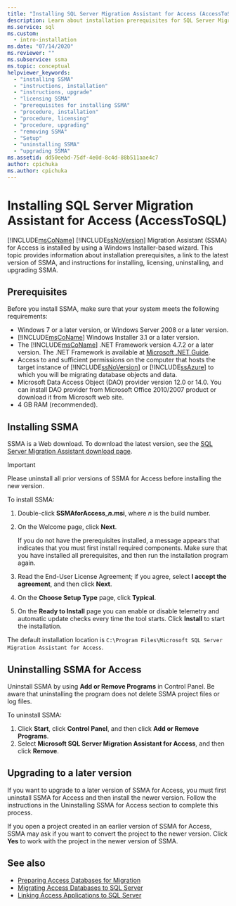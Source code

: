 ```yaml
---
title: "Installing SQL Server Migration Assistant for Access (AccessToSQL) | Microsoft Docs"
description: Learn about installation prerequisites for SQL Server Migration Assistant (SSMA) for Access and how to install, license, upgrade, and uninstall.
ms.service: sql
ms.custom:
  - intro-installation
ms.date: "07/14/2020"
ms.reviewer: ""
ms.subservice: ssma
ms.topic: conceptual
helpviewer_keywords:
  - "installing SSMA"
  - "instructions, installation"
  - "instructions, upgrade"
  - "licensing SSMA"
  - "prerequisites for installing SSMA"
  - "procedure, installation"
  - "procedure, licensing"
  - "procedure, upgrading"
  - "removing SSMA"
  - "Setup"
  - "uninstalling SSMA"
  - "upgrading SSMA"
ms.assetid: dd50eebd-75df-4e0d-8c4d-88b511aae4c7
author: cpichuka 
ms.author: cpichuka 
---
```


# Installing SQL Server Migration Assistant for Access (AccessToSQL)

[!INCLUDE[msCoName](../../includes/msconame-md.md)] [!INCLUDE[ssNoVersion](../../includes/ssnoversion-md.md)] Migration Assistant (SSMA) for Access is installed by using a Windows Installer-based wizard. This topic provides information about installation prerequisites, a link to the latest version of SSMA, and instructions for installing, licensing, uninstalling, and upgrading SSMA.

## Prerequisites

Before you install SSMA, make sure that your system meets the following requirements:

- Windows 7 or a later version, or Windows Server 2008 or a later version.
- [!INCLUDE[msCoName](../../includes/msconame-md.md)] Windows Installer 3.1 or a later version.
- The [!INCLUDE[msCoName](../../includes/msconame-md.md)] .NET Framework version 4.7.2 or a later version. The .NET Framework is available at [Microsoft .NET Guide](/dotnet/framework/).
- Access to and sufficient permissions on the computer that hosts the target instance of [!INCLUDE[ssNoVersion](../../includes/ssnoversion-md.md)] or [!INCLUDE[ssAzure](../../includes/ssazure_md.md)] to which you will be migrating database objects and data.
- Microsoft Data Access Object (DAO) provider version 12.0 or 14.0. You can install DAO provider from Microsoft Office 2010/2007 product or download it from Microsoft web site.
- 4 GB RAM (recommended).

## Installing SSMA

SSMA is a Web download. To download the latest version, see the [SQL Server Migration Assistant download page](https://aka.ms/ssmaforaccess).

> [!IMPORTANT]
> Please uninstall all prior versions of SSMA for Access before installing the new version.

To install SSMA:
  
1. Double-click **SSMAforAccess_*n*.msi**, where *n* is the build number.
2. On the Welcome page, click **Next**.

   If you do not have the prerequisites installed, a message appears that indicates that you must first install required components. Make sure that you have installed all prerequisites, and then run the installation program again.

3. Read the End-User License Agreement; if you agree, select **I accept the agreement**, and then click **Next**.
4. On the **Choose Setup Type** page, click **Typical**.
5. On the **Ready to Install** page you can enable or disable telemetry and automatic update checks every time the tool starts. Click **Install** to start the installation.
  
The default installation location is `C:\Program Files\Microsoft SQL Server Migration Assistant for Access`.

## Uninstalling SSMA for Access

Uninstall SSMA by using **Add or Remove Programs** in Control Panel. Be aware that uninstalling the program does not delete SSMA project files or log files.

To uninstall SSMA:

1. Click **Start**, click **Control Panel**, and then click **Add or Remove Programs**.
2. Select **Microsoft SQL Server Migration Assistant for Access**, and then click **Remove**.

## Upgrading to a later version

If you want to upgrade to a later version of SSMA for Access, you must first uninstall SSMA for Access and then install the newer version. Follow the instructions in the Uninstalling SSMA for Access section to complete this process.

If you open a project created in an earlier version of SSMA for Access, SSMA may ask if you want to convert the project to the newer version. Click **Yes** to work with the project in the newer version of SSMA.

## See also

- [Preparing Access Databases for Migration](preparing-access-databases-for-migration-accesstosql.md)
- [Migrating Access Databases to SQL Server](migrating-access-databases-to-sql-server-azure-sql-db-accesstosql.md)
- [Linking Access Applications to SQL Server](linking-access-applications-to-sql-server-azure-sql-db-accesstosql.md)
